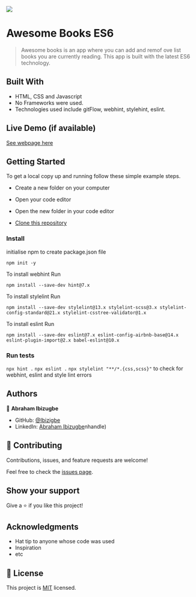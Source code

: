 ![](https://img.shields.io/badge/Microverse-blueviolet)

# Awesome Books ES6

> Awesome books is an app where you can add and remof ove list books you are currently reading. This app is built with the latest ES6 technology.

## Built With

- HTML, CSS and Javascript
- No Frameworks were used.
- Technologies used include gitFlow, webhint, stylehint, eslint.

## Live Demo (if available)

[See webpage here](https://ibizugbe.github.io/awesome-book-ES6/)

## Getting Started

To get a local copy up and running follow these simple example steps.

- Create a new folder on your computer

- Open your code editor

- Open the new folder in your code editor

- [Clone this repository](https://github.com/Ibizugbe/awesome-book-ES6)

### Install

initialise npm to create package.json file

```
npm init -y
```

To install webhint Run

```
npm install --save-dev hint@7.x
```

To install stylelint Run

```
npm install --save-dev stylelint@13.x stylelint-scss@3.x stylelint-config-standard@21.x stylelint-csstree-validator@1.x
```

To install eslint Run

```
npm install --save-dev eslint@7.x eslint-config-airbnb-base@14.x eslint-plugin-import@2.x babel-eslint@10.x
```

### Run tests

`npx hint .`
`npx eslint .`
`npx stylelint "**/*.{css,scss}"`
to check for webhint, eslint and style lint errors

## Authors

👤 **Abraham Ibizugbe**

- GitHub: [@Ibizigbe](https://github.com/Ibizugbe)
- LinkedIn: [Abraham Ibizugbe](https://www.linkedin.com/in/abraham-ibizugbe-763791115/)nhandle)

## 🤝 Contributing

Contributions, issues, and feature requests are welcome!

Feel free to check the [issues page](https://github.com/Ibizugbe/awesome-book-ES6/issues).

## Show your support

Give a ⭐️ if you like this project!

## Acknowledgments

- Hat tip to anyone whose code was used
- Inspiration
- etc

## 📝 License

This project is [MIT](./MIT.md) licensed.
